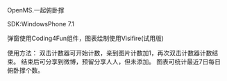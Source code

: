 OpenMS.一起俯卧撑

SDK:WindowsPhone 7.1

弹窗使用Coding4Fun组件，图表绘制使用Visifire(试用版)

使用方法：
双击计数器可开始计数，亲到图片计数加1，再次双击计数器计数结束。
结束后可分享到微博，预留分享人人，但未添加。
图表可统计最近7日每日俯卧撑个数。
